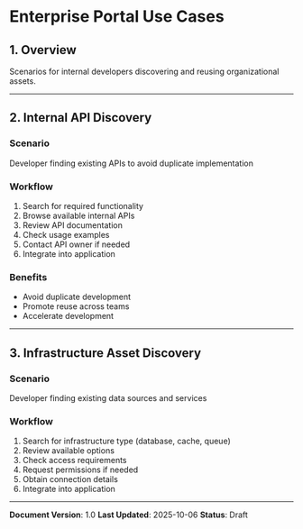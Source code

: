 # Enterprise Portal Use Cases

## 1. Overview

Scenarios for internal developers discovering and reusing organizational assets.

---

## 2. Internal API Discovery

### Scenario
Developer finding existing APIs to avoid duplicate implementation

### Workflow
1. Search for required functionality
2. Browse available internal APIs
3. Review API documentation
4. Check usage examples
5. Contact API owner if needed
6. Integrate into application

### Benefits
- Avoid duplicate development
- Promote reuse across teams
- Accelerate development

---

## 3. Infrastructure Asset Discovery

### Scenario
Developer finding existing data sources and services

### Workflow
1. Search for infrastructure type (database, cache, queue)
2. Review available options
3. Check access requirements
4. Request permissions if needed
5. Obtain connection details
6. Integrate into application

---

**Document Version**: 1.0
**Last Updated**: 2025-10-06
**Status**: Draft
